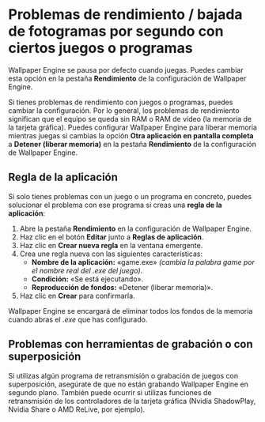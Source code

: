 # Problemas de rendimiento / bajada de fotogramas por segundo con ciertos juegos o programas

Wallpaper Engine se pausa por defecto cuando juegas. Puedes cambiar esta opción en la pestaña **Rendimiento** de la configuración de Wallpaper Engine.

Si tienes problemas de rendimiento con juegos o programas, puedes cambiar la configuración. Por lo general, los problemas de rendimiento significan que el equipo se queda sin RAM o RAM de vídeo (la memoria de la tarjeta gráfica). Puedes configurar Wallpaper Engine para liberar memoria mientras juegas si cambias la opción **Otra aplicación en pantalla completa** a **Detener (liberar memoria)** en la pestaña **Rendimiento** de la configuración de Wallpaper Engine.

## Regla de la aplicación

Si solo tienes problemas con un juego o un programa en concreto, puedes solucionar el problema con ese programa si creas una **regla de la aplicación**:

1. Abre la pestaña **Rendimiento** en la configuración de Wallpaper Engine.
2. Haz clic en el botón **Editar** junto a **Reglas de aplicación**.
3. Haz clic en **Crear nueva regla** en la ventana emergente.
4. Crea une regla nueva con las siguientes características:
    * **Nombre de la aplicación:** «game.exe» *(cambia la palabra game por el nombre real del .exe del juego)*.
    * **Condición:** «Se está ejecutando».
    * **Reproducción de fondos:** «Detener (liberar memoria)».
5. Haz clic en **Crear** para confirmarla.

Wallpaper Engine se encargará de eliminar todos los fondos de la memoria cuando abras el *.exe* que has configurado.

## Problemas con herramientas de grabación o con superposición

Si utilizas algún programa de retransmisión o grabación de juegos con superposición, asegúrate de que no están grabando Wallpaper Engine en segundo plano. También puede ocurrir si utilizas funciones de retransmisión de los controladores de la tarjeta gráfica (Nvidia ShadowPlay, Nvidia Share o AMD ReLive, por ejemplo).
